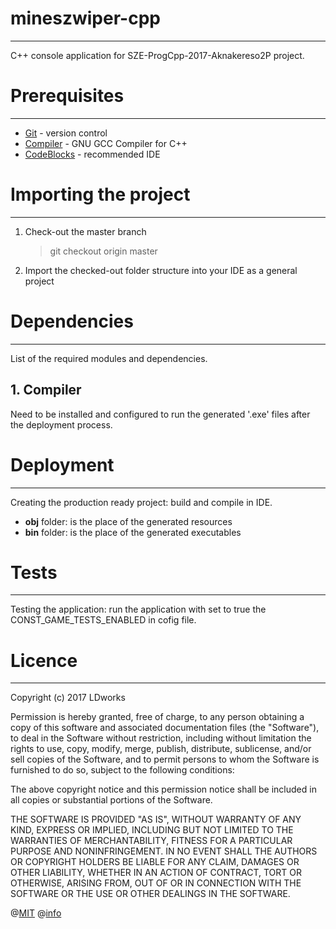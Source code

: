 # mineszwiper-cpp
---
C++ console application for SZE-ProgCpp-2017-Aknakereso2P project.

# Prerequisites
---
* [Git](http://git-scm.com/downloads) - version control
* [Compiler](https://gcc.gnu.org/install/download.html) - GNU GCC Compiler for C++
* [CodeBlocks](http://www.codeblocks.org/downloads/26) - recommended IDE

# Importing the project
---
1. Check-out the master branch
    > git checkout origin master
2. Import the checked-out folder structure into your IDE as a general project

# Dependencies
---
List of the required modules and dependencies.
## 1. Compiler
Need to be installed and configured to run the generated '.exe' files after the deployment process.

# Deployment
---
Creating the production ready project: build and compile in IDE.

* **obj** folder: is the place of the generated resources
* **bin** folder: is the place of the generated executables

# Tests
---
Testing the application: run the application with set to true the CONST_GAME_TESTS_ENABLED in cofig file.

# Licence
---
Copyright (c) 2017 LDworks

Permission is hereby granted, free of charge, to any person obtaining a copy of this software and associated documentation files (the "Software"), to deal in the Software without restriction, including without limitation the rights to use, copy, modify, merge, publish, distribute, sublicense, and/or sell copies of the Software, and to permit persons to whom the Software is furnished to do so, subject to the following conditions:

The above copyright notice and this permission notice shall be included in all copies or substantial portions of the Software.

THE SOFTWARE IS PROVIDED "AS IS", WITHOUT WARRANTY OF ANY KIND, EXPRESS OR IMPLIED, INCLUDING BUT NOT LIMITED TO THE WARRANTIES OF MERCHANTABILITY, FITNESS FOR A PARTICULAR PURPOSE AND NONINFRINGEMENT. IN NO EVENT SHALL THE AUTHORS OR COPYRIGHT HOLDERS BE LIABLE FOR ANY CLAIM, DAMAGES OR OTHER LIABILITY, WHETHER IN AN ACTION OF CONTRACT, TORT OR OTHERWISE, ARISING FROM, OUT OF OR IN CONNECTION WITH THE SOFTWARE OR THE USE OR OTHER DEALINGS IN THE SOFTWARE.

@[MIT](https://opensource.org/licenses/MIT)
@[info](https://en.wikipedia.org/wiki/MIT_License)